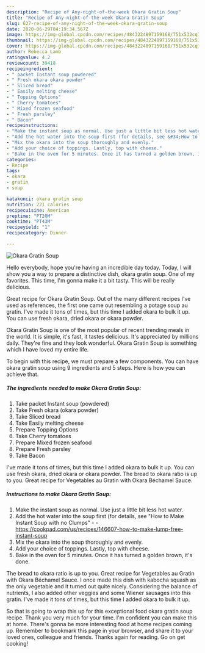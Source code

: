 ```yaml
---
description: "Recipe of Any-night-of-the-week Okara Gratin Soup"
title: "Recipe of Any-night-of-the-week Okara Gratin Soup"
slug: 627-recipe-of-any-night-of-the-week-okara-gratin-soup
date: 2020-06-29T04:19:34.567Z
image: https://img-global.cpcdn.com/recipes/4843224897159168/751x532cq70/okara-gratin-soup-recipe-main-photo.jpg
thumbnail: https://img-global.cpcdn.com/recipes/4843224897159168/751x532cq70/okara-gratin-soup-recipe-main-photo.jpg
cover: https://img-global.cpcdn.com/recipes/4843224897159168/751x532cq70/okara-gratin-soup-recipe-main-photo.jpg
author: Rebecca Lamb
ratingvalue: 4.2
reviewcount: 39418
recipeingredient:
- " packet Instant soup powdered"
- " Fresh okara okara powder"
- " Sliced bread"
- " Easily melting cheese"
- " Topping Options"
- " Cherry tomatoes"
- " Mixed frozen seafood"
- " Fresh parsley"
- " Bacon"
recipeinstructions:
- "Make the instant soup as normal. Use just a little bit less hot water."
- "Add the hot water into the soup first (for details, see &#34;How to Make Instant Soup with no Clumps&#34;  https://cookpad.com/us/recipes/146607-how-to-make-lump-free-instant-soup"
- "Mix the okara into the soup thoroughly and evenly."
- "Add your choice of toppings. Lastly, top with cheese."
- "Bake in the oven for 5 minutes. Once it has turned a golden brown, it&#39;s done."
categories:
- Recipe
tags:
- okara
- gratin
- soup

katakunci: okara gratin soup 
nutrition: 221 calories
recipecuisine: American
preptime: "PT20M"
cooktime: "PT43M"
recipeyield: "1"
recipecategory: Dinner

---
```



![Okara Gratin Soup](https://img-global.cpcdn.com/recipes/4843224897159168/751x532cq70/okara-gratin-soup-recipe-main-photo.jpg)

Hello everybody, hope you're having an incredible day today. Today, I will show you a way to prepare a distinctive dish, okara gratin soup. One of my favorites. This time, I'm gonna make it a bit tasty. This will be really delicious.

Great recipe for Okara Gratin Soup. Out of the many different recipes I&#39;ve used as references, the first one came out resembling a potage soup au gratin. I&#39;ve made it tons of times, but this time I added okara to bulk it up. You can use fresh okara, dried okara or okara powder.

Okara Gratin Soup is one of the most popular of recent trending meals in the world. It is simple, it's fast, it tastes delicious. It's appreciated by millions daily. They're fine and they look wonderful. Okara Gratin Soup is something which I have loved my entire life.


To begin with this recipe, we must prepare a few components. You can have okara gratin soup using 9 ingredients and 5 steps. Here is how you can achieve that.

<!--inarticleads1-->

##### The ingredients needed to make Okara Gratin Soup:

1. Take  packet Instant soup (powdered)
1. Take  Fresh okara (okara powder)
1. Take  Sliced bread
1. Take  Easily melting cheese
1. Prepare  Topping Options
1. Take  Cherry tomatoes
1. Prepare  Mixed frozen seafood
1. Prepare  Fresh parsley
1. Take  Bacon


I&#39;ve made it tons of times, but this time I added okara to bulk it up. You can use fresh okara, dried okara or okara powder. The bread to okara ratio is up to you. Great recipe for Vegetables au Gratin with Okara Béchamel Sauce. 

<!--inarticleads2-->

##### Instructions to make Okara Gratin Soup:

1. Make the instant soup as normal. Use just a little bit less hot water.
1. Add the hot water into the soup first (for details, see &#34;How to Make Instant Soup with no Clumps&#34; -  - https://cookpad.com/us/recipes/146607-how-to-make-lump-free-instant-soup
1. Mix the okara into the soup thoroughly and evenly.
1. Add your choice of toppings. Lastly, top with cheese.
1. Bake in the oven for 5 minutes. Once it has turned a golden brown, it&#39;s done.


The bread to okara ratio is up to you. Great recipe for Vegetables au Gratin with Okara Béchamel Sauce. I once made this dish with kabocha squash as the only vegetable and it turned out quite nicely. Considering the balance of nutrients, I also added other veggies and some Wiener sausages into this gratin. I&#39;ve made it tons of times, but this time I added okara to bulk it up. 

So that is going to wrap this up for this exceptional food okara gratin soup recipe. Thank you very much for your time. I'm confident you can make this at home. There's gonna be more interesting food at home recipes coming up. Remember to bookmark this page in your browser, and share it to your loved ones, colleague and friends. Thanks again for reading. Go on get cooking!
